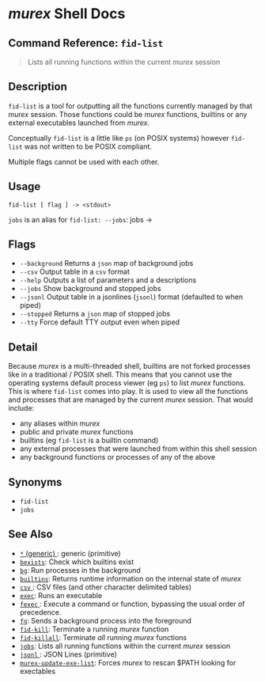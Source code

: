 # _murex_ Shell Docs

## Command Reference: `fid-list`

> Lists all running functions within the current _murex_ session

## Description

`fid-list` is a tool for outputting all the functions currently managed by that
_murex_ session. Those functions could be _murex_ functions, builtins or any
external executables launched from _murex_.

Conceptually `fid-list` is a little like `ps` (on POSIX systems) however
`fid-list` was not written to be POSIX compliant.

Multiple flags cannot be used with each other.

## Usage

    fid-list [ flag ] -> <stdout>
    
`jobs` is an alias for `fid-list: --jobs`:
    jobs -> <stdout>

## Flags

* `--background`
    Returns a `json` map of background jobs
* `--csv`
    Output table in a `csv` format
* `--help`
    Outputs a list of parameters and a descriptions
* `--jobs`
    Show background and stopped jobs
* `--jsonl`
    Output table in a jsonlines (`jsonl`) format (defaulted to when piped)
* `--stopped`
    Returns a `json` map of stopped jobs
* `--tty`
    Force default TTY output even when piped

## Detail

Because _murex_ is a multi-threaded shell, builtins are not forked processes
like in a traditional / POSIX shell. This means that you cannot use the
operating systems default process viewer (eg `ps`) to list _murex_ functions.
This is where `fid-list` comes into play. It is used to view all the functions
and processes that are managed by the current _murex_ session. That would
include:
* any aliases within _murex_
* public and private _murex_ functions
* builtins (eg `fid-list` is a builtin command)
* any external processes that were launched from within this shell session
* any background functions or processes of any of the above

## Synonyms

* `fid-list`
* `jobs`


## See Also

* [`*` (generic) ](../types/generic.md):
  generic (primitive)
* [`bexists`](../commands/bexists.md):
  Check which builtins exist
* [`bg`](../commands/bg.md):
  Run processes in the background
* [`builtins`](../commands/runtime.md):
  Returns runtime information on the internal state of _murex_
* [`csv` ](../types/csv.md):
  CSV files (and other character delimited tables)
* [`exec`](../commands/exec.md):
  Runs an executable
* [`fexec` ](../commands/fexec.md):
  Execute a command or function, bypassing the usual order of precedence.
* [`fg`](../commands/fg.md):
  Sends a background process into the foreground
* [`fid-kill`](../commands/fid-kill.md):
  Terminate a running _murex_ function
* [`fid-killall`](../commands/fid-killall.md):
  Terminate _all_ running _murex_ functions
* [`jobs`](../commands/fid-list.md):
  Lists all running functions within the current _murex_ session
* [`jsonl` ](../types/jsonl.md):
  JSON Lines (primitive)
* [`murex-update-exe-list`](../commands/murex-update-exe-list.md):
  Forces _murex_ to rescan $PATH looking for exectables